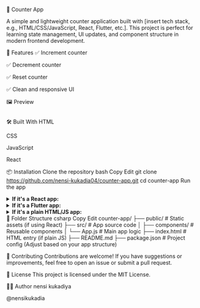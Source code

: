 🧮 Counter App

A simple and lightweight counter application built with [insert tech stack, e.g., HTML/CSS/JavaScript, React, Flutter, etc.]. This project is perfect for learning state management, UI updates, and component structure in modern frontend development.

🚀 Features
✅ Increment counter

✅ Decrement counter

✅ Reset counter

✅ Clean and responsive UI

🖼️ Preview

<img url="C:\Users\Admin\OneDrive\图片\Screenshots\Screenshot 2025-08-05 140500.png">


🛠️ Built With
 HTML

 CSS

 JavaScript

 React


📦 Installation
Clone the repository
bash
Copy
Edit
git clone https://github.com/nensi-kukadia04/counter-app.git
cd counter-app
Run the app
<details> <summary><strong>If it's a React app:</strong></summary>
bash
Copy
Edit
npm install
npm start
</details> <details> <summary><strong>If it's a Flutter app:</strong></summary>
bash
Copy
Edit
flutter pub get
flutter run
</details> <details> <summary><strong>If it's a plain HTML/JS app:</strong></summary>
Just open the index.html file in your browser.

</details>
📁 Folder Structure
csharp
Copy
Edit
counter-app/
├── public/          # Static assets (if using React)
├── src/             # App source code
│   ├── components/  # Reusable components
│   └── App.js       # Main app logic
├── index.html       # HTML entry (if plain JS)
├── README.md
├── package.json     # Project config
(Adjust based on your app structure)

🙌 Contributing
Contributions are welcome! If you have suggestions or improvements, feel free to open an issue or submit a pull request.

📄 License
This project is licensed under the MIT License.

👨‍💻 Author
nensi kukadiya

@nensikukadia

